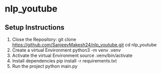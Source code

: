 # nlp_youtube
## Setup Instructions

1. Close the Repository:
	git clone https://github.com/SanjeevMakesh24/nlp_youtube.git
	cd nlp_youtube
2. Create a virtual Environment
	python3 -m venv .venv
3. Activate the virtual Environment
	source .venv/bin/activate
4. Install dependencies
	pip install -r requirements.txt
5. Run the project
	python main.py
